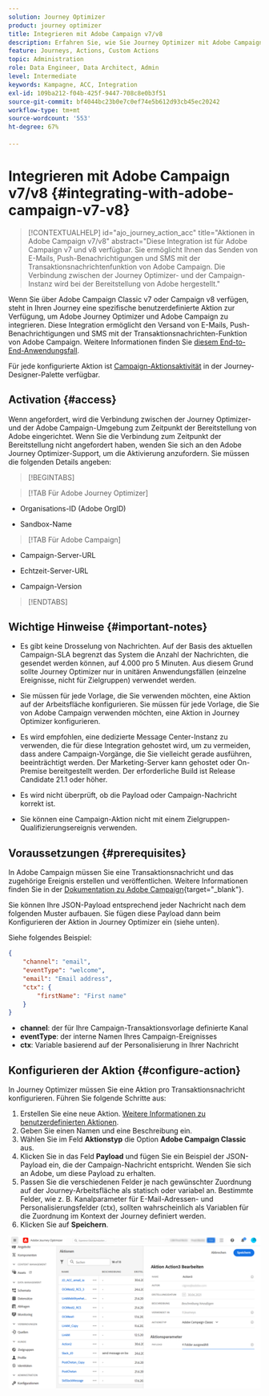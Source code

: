 ```yaml
---
solution: Journey Optimizer
product: journey optimizer
title: Integrieren mit Adobe Campaign v7/v8
description: Erfahren Sie, wie Sie Journey Optimizer mit Adobe Campaign v7/v8 integrieren
feature: Journeys, Actions, Custom Actions
topic: Administration
role: Data Engineer, Data Architect, Admin
level: Intermediate
keywords: Kampagne, ACC, Integration
exl-id: 109ba212-f04b-425f-9447-708c8e0b3f51
source-git-commit: bf4044bc23b0e7c0ef74e5b612d93cb45ec20242
workflow-type: tm+mt
source-wordcount: '553'
ht-degree: 67%

---
```


# Integrieren mit Adobe Campaign v7/v8 {#integrating-with-adobe-campaign-v7-v8}

>[!CONTEXTUALHELP]
>id="ajo_journey_action_acc"
>title="Aktionen in Adobe Campaign v7/v8"
>abstract="Diese Integration ist für Adobe Campaign v7 und v8 verfügbar. Sie ermöglicht Ihnen das Senden von E-Mails, Push-Benachrichtigungen und SMS mit der Transaktionsnachrichtenfunktion von Adobe Campaign. Die Verbindung zwischen der Journey Optimizer- und der Campaign-Instanz wird bei der Bereitstellung von Adobe hergestellt."

Wenn Sie über Adobe Campaign Classic v7 oder Campaign v8 verfügen, steht in Ihren Journey eine spezifische benutzerdefinierte Aktion zur Verfügung, um Adobe Journey Optimizer und Adobe Campaign zu integrieren. Diese Integration ermöglicht den Versand von E-Mails, Push-Benachrichtigungen und SMS mit der Transaktionsnachrichten-Funktion von Adobe Campaign. Weitere Informationen finden Sie [ diesem End-to-End-Anwendungsfall](../building-journeys/ajo-ac.md).

Für jede konfigurierte Aktion ist [Campaign-Aktionsaktivität](../building-journeys/using-adobe-campaign-v7-v8.md) in der Journey-Designer-Palette verfügbar.

## Activation {#access}

Wenn angefordert, wird die Verbindung zwischen der Journey Optimizer- und der Adobe Campaign-Umgebung zum Zeitpunkt der Bereitstellung von Adobe eingerichtet. Wenn Sie die Verbindung zum Zeitpunkt der Bereitstellung nicht angefordert haben, wenden Sie sich an den Adobe Journey Optimizer-Support, um die Aktivierung anzufordern. Sie müssen die folgenden Details angeben:

>[!BEGINTABS]

>[!TAB Für Adobe Journey Optimizer]

* Organisations-ID (Adobe OrgID)

* Sandbox-Name

>[!TAB Für Adobe Campaign]

* Campaign-Server-URL

* Echtzeit-Server-URL

* Campaign-Version

>[!ENDTABS]


## Wichtige Hinweise {#important-notes}

* Es gibt keine Drosselung von Nachrichten. Auf der Basis des aktuellen Campaign-SLA begrenzt das System die Anzahl der Nachrichten, die gesendet werden können, auf 4.000 pro 5 Minuten. Aus diesem Grund sollte Journey Optimizer nur in unitären Anwendungsfällen (einzelne Ereignisse, nicht für Zielgruppen) verwendet werden.

* Sie müssen für jede Vorlage, die Sie verwenden möchten, eine Aktion auf der Arbeitsfläche konfigurieren. Sie müssen für jede Vorlage, die Sie von Adobe Campaign verwenden möchten, eine Aktion in Journey Optimizer konfigurieren.

* Es wird empfohlen, eine dedizierte Message Center-Instanz zu verwenden, die für diese Integration gehostet wird, um zu vermeiden, dass andere Campaign-Vorgänge, die Sie vielleicht gerade ausführen, beeinträchtigt werden. Der Marketing-Server kann gehostet oder On-Premise bereitgestellt werden. Der erforderliche Build ist Release Candidate 21.1 oder höher.

* Es wird nicht überprüft, ob die Payload oder Campaign-Nachricht korrekt ist.

* Sie können eine Campaign-Aktion nicht mit einem Zielgruppen-Qualifizierungsereignis verwenden.

## Voraussetzungen {#prerequisites}

In Adobe Campaign müssen Sie eine Transaktionsnachricht und das zugehörige Ereignis erstellen und veröffentlichen. Weitere Informationen finden Sie in der [Dokumentation zu Adobe Campaign](https://experienceleague.adobe.com/de/docs/campaign/campaign-v8/send/real-time/transactional){target="_blank"}.

Sie können Ihre JSON-Payload entsprechend jeder Nachricht nach dem folgenden Muster aufbauen. Sie fügen diese Payload dann beim Konfigurieren der Aktion in Journey Optimizer ein (siehe unten).

Siehe folgendes Beispiel:

```JSON
{
    "channel": "email",
    "eventType": "welcome",
    "email": "Email address",
    "ctx": {
        "firstName": "First name"
    }
}
```

* **channel**: der für Ihre Campaign-Transaktionsvorlage definierte Kanal
* **eventType**: der interne Namen Ihres Campaign-Ereignisses
* **ctx**: Variable basierend auf der Personalisierung in Ihrer Nachricht

## Konfigurieren der Aktion {#configure-action}

In Journey Optimizer müssen Sie eine Aktion pro Transaktionsnachricht konfigurieren. Führen Sie folgende Schritte aus:

1. Erstellen Sie eine neue Aktion. [Weitere Informationen zu benutzerdefinierten Aktionen](../action/action.md).
1. Geben Sie einen Namen und eine Beschreibung ein.
1. Wählen Sie im Feld **Aktionstyp** die Option **Adobe Campaign Classic** aus.
1. Klicken Sie in das Feld **Payload** und fügen Sie ein Beispiel der JSON-Payload ein, die der Campaign-Nachricht entspricht. Wenden Sie sich an Adobe, um diese Payload zu erhalten.
1. Passen Sie die verschiedenen Felder je nach gewünschter Zuordnung auf der Journey-Arbeitsfläche als statisch oder variabel an. Bestimmte Felder, wie z. B. Kanalparameter für E-Mail-Adressen- und Personalisierungsfelder (ctx), sollten wahrscheinlich als Variablen für die Zuordnung im Kontext der Journey definiert werden.
1. Klicken Sie auf **Speichern**.

![](assets/accintegration1.png)